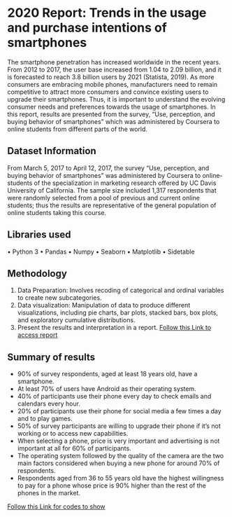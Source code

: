 # 2020 Report: Trends in the usage and purchase intentions of smartphones
The smartphone penetration has increased worldwide in the recent years. From 2012 to 2017, the user base increased from 1.04 to 2.09 billion, and it is forecasted to reach 3.8 billion users by 2021 (Statista, 2019). As more consumers are embracing mobile phones, manufacturers need to remain competitive to attract more consumers and convince existing users to upgrade their smartphones. Thus, it is important to understand the evolving consumer needs and preferences towards the usage of smartphones. In this report, results are presented from the survey, “Use, perception, and buying behavior of smartphones” which was administered by Coursera to online students from different parts of the world.
## Dataset Information
From March 5, 2017 to April 12, 2017, the survey “Use, perception, and buying behavior of smartphones” was administered by Coursera to online-students of the specialization in marketing research offered by UC Davis University of California.
The sample size included 1,317 respondents that were randomly selected from a pool of previous and current online students; thus the results are representative of the general population of online students taking this course.
## Libraries used
•	Python 3
•	Pandas
•	Numpy
•	Seaborn
•	Matplotlib
•	Sidetable
## Methodology
1) Data Preparation: Involves recoding of categorical and ordinal variables to create new subcategories. 
2) Data visualization: Manipulation of data to produce different visualizations, including pie charts, bar plots, stacked bars, box plots, and exploratory cumulative distributions. 
3) Present the results and interpretation in a report. 
[Follow this Link to access report](https://github.com/nabicc/results-smartphone-survey/blob/master/Smartphone%20report_Abigail%20Cruz.pdf)
## Summary of results
- 90% of survey respondents, aged at least 18 years old, have a smartphone.
- At least 70% of users have Android as their operating system.
- 40% of participants use their phone every day to check emails and calendars every hour.
- 20% of participants use their phone for social media a few times a day and to play games.
- 50% of survey participants are willing to upgrade their phone if it’s not working or to access new capabilities.
- When selecting a phone, price is very important and advertising is not important at all for 60% of participants.
- The operating system followed by the quality of the camera are the two main factors considered when buying a new phone for around 70% of respondents.
- Respondents aged from 36 to 55 years old have the highest willingness to pay for a phone whose price is 90% higher than the rest of the phones in the market.

[Follow this Link for codes to show](https://github.com/nabicc/results-smartphone-survey/blob/master/Smartphone_survey_analysis_vf.ipynb)
